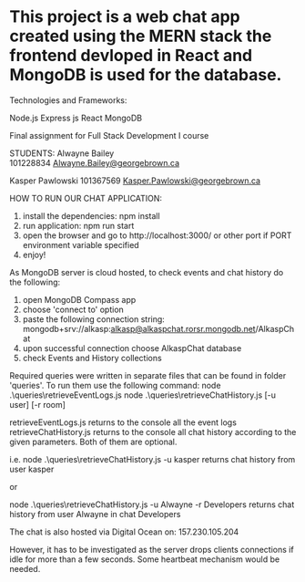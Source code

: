 # This project is a web chat app created using the MERN stack the frontend devloped in React and MongoDB is used for the database.

Technologies and Frameworks:

Node.js
Express js
React
MongoDB

Final assignment for Full Stack Development I course

STUDENTS:
Alwayne Bailey                                                                                             
101228834
Alwayne.Bailey@georgebrown.ca

Kasper Pawlowski
101367569
Kasper.Pawlowski@georgebrown.ca


HOW TO RUN OUR CHAT APPLICATION:
1. install the dependencies: npm install
2. run application: npm run start
3. open the browser and go to http://localhost:3000/ or other port if PORT environment variable specified
4. enjoy!

As MongoDB server is cloud hosted, to check events and chat history do the following:
1. open MongoDB Compass app
2. choose 'connect to' option
3. paste the following connection string: mongodb+srv://alkasp:alkasp@alkaspchat.rorsr.mongodb.net/AlkaspChat
4. upon successful connection choose AlkaspChat database
5. check Events and History collections




Required queries were written in separate files that can be found in folder 'queries'.
To run them use the following command:
node .\queries\retrieveEventLogs.js
node .\queries\retrieveChatHistory.js [-u user] [-r room]

retrieveEventLogs.js returns to the console all the event logs
retrieveChatHistory.js returns to the console all chat history according to the given parameters. Both of them are optional.

i.e.
node .\queries\retrieveChatHistory.js -u kasper 
returns chat history from user kasper

or

node .\queries\retrieveChatHistory.js -u Alwayne -r Developers 
returns chat history from user Alwayne in chat Developers




The chat is also hosted via Digital Ocean on:
157.230.105.204

However, it has to be investigated as the server drops clients connections if idle for more than a few seconds.
Some heartbeat mechanism would be needed.
